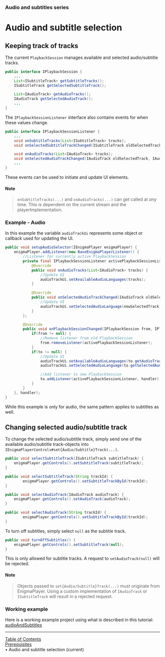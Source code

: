 ### Audio and subtitles series
# Audio and subtitle selection
## Keeping track of tracks

The current `PlaybackSession` manages available and selected audio/subtitle tracks.

```java
public interface IPlaybackSession {
    ...
    List<ISubtitleTrack> getSubtitleTracks();
    ISubtitleTrack getSelectedSubtitleTrack();

    List<IAudioTrack> getAudioTracks();
    IAudioTrack getSelectedAudioTrack();
    ...
}
```

The `IPlaybackSessionListener` interface also contains events for when these values change.

```java
public interface IPlaybackSessionListener {
    ...
    void onSubtitleTracks(List<ISubtitleTrack> tracks);
    void onSelectedSubtitleTrackChanged(ISubtitleTrack oldSelectedTrack, ISubtitleTrack newSelectedTrack);

    void onAudioTracks(List<IAudioTrack> tracks);
    void onSelectedAudioTrackChanged(IAudioTrack oldSelectedTrack, IAudioTrack newSelectedTrack);
    ...
}
```

These events can be used to initiate and update UI elements.

#### Note
> `onSubtitleTracks(...)` and `onAudioTracks(...)` can get called at *any* time. This is dependent on the current stream and the playerImplementation.


### Example - Audio

In this example the variable `audioTrackUi` represents some object or callback used for updating the UI.

```java
public void setupAudioSelector(IEnigmaPlayer enigmaPlayer) {
    enigmaPlayer.addListener(new BaseEnigmaPlayerListener() {
        //Listener for currently active PlaybackSession
        private final IPlaybackSessionListener activePlaybackSessionListener = new BasePlaybackSessionListener() {
            @Override
            public void onAudioTracks(List<IAudioTrack> tracks) {
                //Update UI
                audioTrackUi.setAvailableAudioLanguages(tracks);
            }

            @Override
            public void onSelectedAudioTrackChanged(IAudioTrack oldSelectedTrack, IAudioTrack newSelectedTrack) {
                //Update UI
                audioTrackUi.setSelectedAudioLanguage(newSelectedTrack);
            }
        };

        @Override
        public void onPlaybackSessionChanged(IPlaybackSession from, IPlaybackSession to) {
            if(from != null) {
                //Remove listener from old PlaybackSession
                from.removeListener(activePlaybackSessionListener);
            }
            if(to != null) {
                //Update UI
                audioTrackUi.setAvailableAudioLanguages(to.getAudioTracks());
                audioTrackUi.setSelectedAudioLanguage(to.getSelectedAudioTrack());

                //Add listener to new PlaybackSession
                to.addListener(activePlaybackSessionListener, handler);
            }
        }
    }, handler);
}
```

While this example is only for audio, the same pattern applies to subtitles as well.

## Changing selected audio/subtitle track

To change the selected audio/subtitle track, simply send one of the available audio/subtitle track-objects into `IEnigmaPlayerControls#set{Audio/Subtitle}Track(...)`.
```java
public void selectSubtitleTrack(ISubtitleTrack subtitleTrack) {
    enigmaPlayer.getControls().setSubtitleTrack(subtitleTrack);
}

public void selectSubtitleTrack(String trackId) {
        enigmaPlayer.getControls().setSubtitleTrackById(trackId);
}

public void selectAudioTrack(IAudioTrack audioTrack) {
    enigmaPlayer.getControls().setAudioTrack(audioTrack);
}

public void selectAudioTrack(String trackId) {
        enigmaPlayer.getControls().setSubtitleTrackById(trackId);
}
```

To turn off subtitles, simply select `null` as the subtitle track.

```java
public void turnOffSubtitles() {
    enigmaPlayer.getControls().setSubtitleTrack(null);
}
```

This is only allowed for subtitle tracks. A request to `setAudioTrack(null)` will be rejected.

#### Note
> Objects passed to `set{Audio/Subtitle}Track(...)` must originate from EnigmaPlayer. Using a custom implementation of `IAudioTrack` or `ISubtitleTrack` will result in a rejected request.

### Working example
Here is a working example project using what is described in this tutorial:
[audioAndSubtitles](https://github.com/EricssonBroadcastServices/EnigmaRiverAndroidTutorialApps/tree/r3.5.1-BETA1/audioAndSubtitles)<br />



___
[Table of Contents](../index.md)<br/>
[Prerequisites](prerequisites.md)<br/>
&bull; Audio and subtitle selection (current)<br/>
